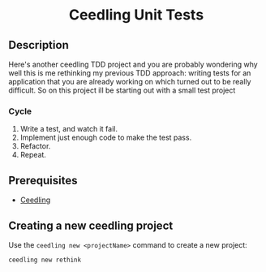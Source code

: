 <center>
    <h1><b> Ceedling Unit Tests </b></h1>
</center>

## <b>Description</b>
Here's another ceedling TDD project and you are probably wondering why well this is me rethinking my previous TDD approach: writing tests for an application that you are already working on which turned out to be really difficult. So on this project ill be starting out with a small test project
### Cycle
1. Write a test, and watch it fail.
2. Implement just enough code to make the test pass.
3. Refactor.
4. Repeat.
## <b>Prerequisites</b>
- [Ceedling](http://www.throwtheswitch.org/ceedling)

## <b>Creating a new ceedling project</b>
Use the `ceedling new <projectName>` command to create a new project:
```bash
ceedling new rethink
```